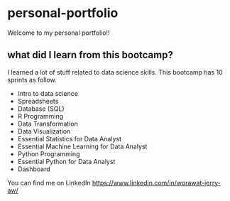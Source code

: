 # personal-portfolio
Welcome to my personal portfolio!!

## what did I learn from this bootcamp?
I learned a lot of stuff related to data science skills. This bootcamp has 10 sprints as follow.

- Intro to data science
- Spreadsheets
- Database (SQL)
- R Programming
- Data Transformation
- Data Visualization
- Essential Statistics for Data Analyst
- Essential Machine Learning for Data Analyst
- Python Programming
- Essential Python for Data Analyst
- Dashboard

You can find me on LinkedIn https://www.linkedin.com/in/worawat-jerry-aw/
